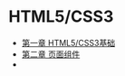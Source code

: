 # HTML5/CSS3

* [第一章 HTML5/CSS3基础](/chapter1/html3css3ji-chu.md)
* [第二章 页面组件](/chapter1/ye-mian-zu-jian.md)
* 


